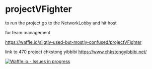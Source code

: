 # projectVFighter

to run the project go to the NetworkLobby and hit host

for team management

https://waffle.io/sligtly-used-but-mostly-confused/projectVFighter


link to 470 project chkstong yibbibi
https://www.chkstongyibbibi.net/

[![Waffle.io - Issues in progress](https://badge.waffle.io/sligtly-used-but-mostly-confused/projectVFighter.png?label=in%20progress&title=In%20Progress)](http://waffle.io/sligtly-used-but-mostly-confused/projectVFighter)
